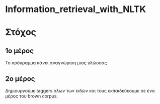 # Information_retrieval_with_NLTK

# Στόχος

## 1ο μέρος
Το πρόγραμμα κάνει αναγνώριση μιας γλώσσας

## 2ο μέρος
Δημιουργούμε taggers όλων των ειδών και τους εκπαιδεύεουμε σε ένα μέρος του brown corpus. 
